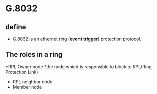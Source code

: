 # G.8032
 ## define
  * G.8032 is an ethernet ring (**event trigger**) protection protocol.
 
 ## The roles in a ring
  *RPL Owner node
   *the node which is responsible to block to RPL(Ring Protection Link)
  * RPL neighbor node
  * Member node
